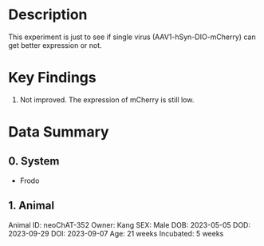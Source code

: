 # Description
This experiment is just to see if single virus (AAV1-hSyn-DIO-mCherry) can get better expression or not.
# Key Findings
1. Not improved. The expression of mCherry is still low.

# Data Summary
## 0. System
- Frodo

## 1. Animal
Animal ID: neoChAT-352
Owner: Kang
SEX: Male
DOB: 2023-05-05
DOD: 2023-09-29
DOI: 2023-09-07
Age: 21 weeks
Incubated: 5 weeks